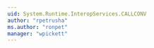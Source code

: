 ```yaml
---
uid: System.Runtime.InteropServices.CALLCONV
author: "rpetrusha"
ms.author: "ronpet"
manager: "wpickett"
---
```

